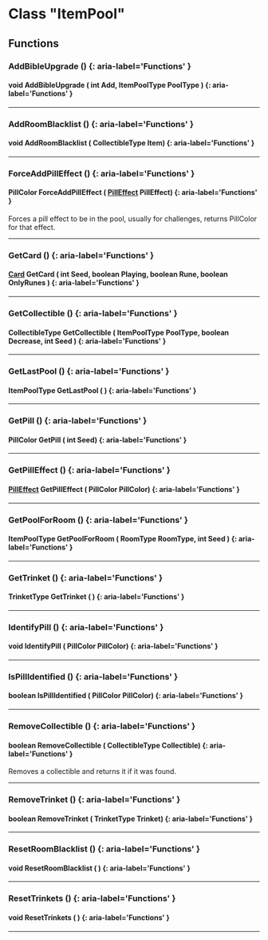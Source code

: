 # Class "ItemPool"
## Functions
### AddBibleUpgrade () {: aria-label='Functions' }
#### void AddBibleUpgrade ( int Add, ItemPoolType PoolType )  {: aria-label='Functions' }

___ 
### AddRoomBlacklist () {: aria-label='Functions' }
#### void AddRoomBlacklist ( CollectibleType Item)  {: aria-label='Functions' }

___ 
### ForceAddPillEffect () {: aria-label='Functions' }
#### PillColor ForceAddPillEffect ( [PillEffect](../ItemConfig_PillEffect) PillEffect)  {: aria-label='Functions' }
Forces a pill effect to be in the pool, usually for challenges, returns PillColor for that effect. 
___ 
### GetCard () {: aria-label='Functions' }
#### [Card](../ItemConfig_Card) GetCard ( int Seed, boolean Playing, boolean Rune, boolean OnlyRunes )  {: aria-label='Functions' }

___ 
### GetCollectible () {: aria-label='Functions' }
#### CollectibleType GetCollectible ( ItemPoolType PoolType, boolean Decrease, int Seed )  {: aria-label='Functions' }

___ 
### GetLastPool () {: aria-label='Functions' }
#### ItemPoolType GetLastPool ( )  {: aria-label='Functions' }

___ 
### GetPill () {: aria-label='Functions' }
#### PillColor GetPill ( int Seed)  {: aria-label='Functions' }

___ 
### GetPillEffect () {: aria-label='Functions' }
#### [PillEffect](../ItemConfig_PillEffect) GetPillEffect ( PillColor PillColor)  {: aria-label='Functions' }

___ 
### GetPoolForRoom () {: aria-label='Functions' }
#### ItemPoolType GetPoolForRoom ( RoomType RoomType, int Seed )  {: aria-label='Functions' }

___ 
### GetTrinket () {: aria-label='Functions' }
#### TrinketType GetTrinket ( )  {: aria-label='Functions' }

___ 
### IdentifyPill () {: aria-label='Functions' }
#### void IdentifyPill ( PillColor PillColor)  {: aria-label='Functions' }

___ 
### IsPillIdentified () {: aria-label='Functions' }
#### boolean IsPillIdentified ( PillColor PillColor)  {: aria-label='Functions' }

___ 
### RemoveCollectible () {: aria-label='Functions' }
#### boolean RemoveCollectible ( CollectibleType Collectible)  {: aria-label='Functions' }
Removes a collectible and returns it if it was found. 
___ 
### RemoveTrinket () {: aria-label='Functions' }
#### boolean RemoveTrinket ( TrinketType Trinket)  {: aria-label='Functions' }

___ 
### ResetRoomBlacklist () {: aria-label='Functions' }
#### void ResetRoomBlacklist ( )  {: aria-label='Functions' }

___ 
### ResetTrinkets () {: aria-label='Functions' }
#### void ResetTrinkets ( )  {: aria-label='Functions' }

___ 
